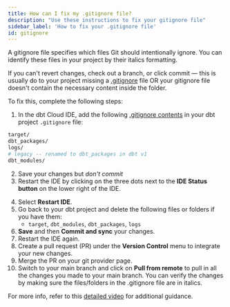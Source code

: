 ```yaml
---
title: How can I fix my .gitignore file?
description: "Use these instructions to fix your gitignore file"
sidebar_label: 'How to fix your .gitignore file'
id: gitignore
---
```


A gitignore file specifies which files Git should intentionally ignore. You can identify these files in your project by their italics formatting.

If you can't revert changes, check out a branch, or click commit &mdash; this is usually do to your project missing a [.gitignore](https://github.com/dbt-labs/dbt-starter-project/blob/main/.gitignore) file OR your gitignore file doesn't contain the necessary content inside the folder.

To fix this, complete the following steps:

<VersionBlock firstVersion="1.5">

1. In the dbt Cloud IDE, add the following [.gitignore contents](https://github.com/dbt-labs/dbt-starter-project/blob/main/.gitignore) in your dbt project `.gitignore` file:
```bash
target/
dbt_packages/
logs/
# legacy -- renamed to dbt_packages in dbt v1
dbt_modules/
```
2. Save your changes but _don't commit_
3. Restart the IDE by clicking on the three dots next to the **IDE Status button** on the lower right of the IDE.

<Lightbox src="/img/docs/dbt-cloud/cloud-ide/restart-ide.jpg" width="50%" title="Restart the IDE by clicking the three dots on the lower right or click on the Status bar" />

4. Select **Restart IDE**.
5. Go back to your dbt project and delete the following files or folders if you have them:
    * `target`, `dbt_modules`, `dbt_packages`, `logs`
6. **Save** and then **Commit and sync** your changes.
7. Restart the IDE again.
8. Create a pull request (PR) under the **Version Control** menu to integrate your new changes.
9.  Merge the PR on your git provider page.
10. Switch to your main branch and click on **Pull from remote** to pull in all the changes you made to your main branch. You can verify the changes by making sure the files/folders in the .gitignore file are in italics. 

<Lightbox src="/img/docs/dbt-cloud/cloud-ide/gitignore-italics.jpg" width="50%" title="A dbt project on the main branch that has properly configured gitignore folders (highlighted in italics)."/>


</VersionBlock> 

For more info, refer to this [detailed video](https://www.loom.com/share/9b3b8e2b617f41a8bad76ec7e42dd014) for additional guidance. 
